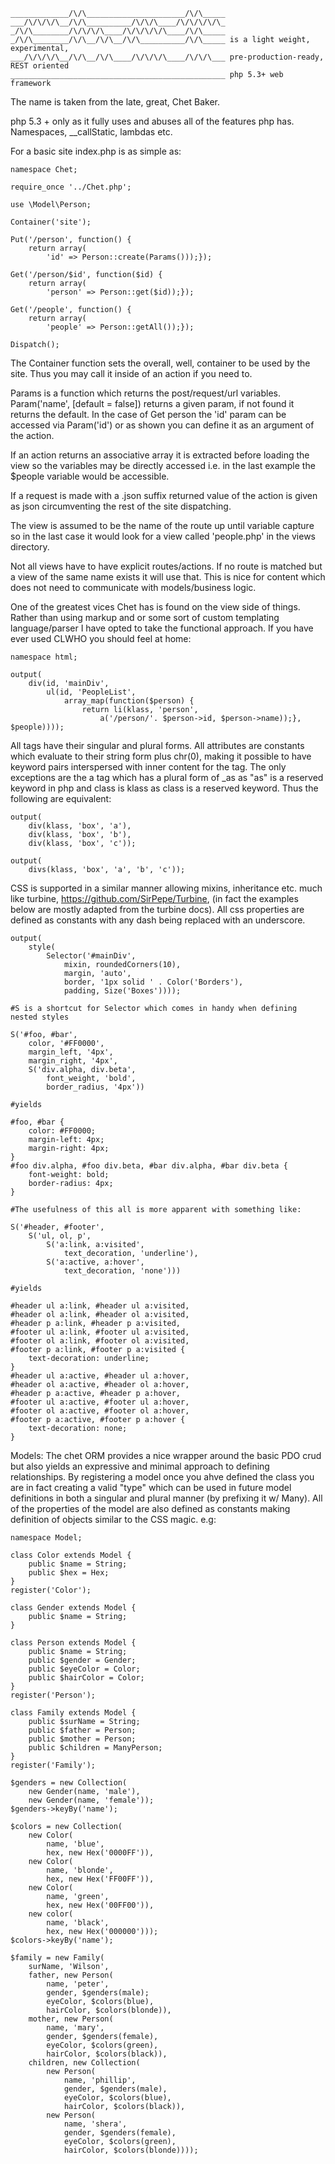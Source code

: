 	_____________/\/\______________________/\/\_____ 
	___/\/\/\/\__/\/\__________/\/\/\____/\/\/\/\/\_ 
	_/\/\________/\/\/\/\____/\/\/\/\/\____/\/\_____
	_/\/\________/\/\__/\/\__/\/\__________/\/\_____ is a light weight, experimental,
	___/\/\/\/\__/\/\__/\/\____/\/\/\/\____/\/\/\___ pre-production-ready, REST oriented
	________________________________________________ php 5.3+ web framework

The name is taken from the late, great, Chet Baker.

php 5.3 + only as it fully uses and abuses all of the features php has. Namespaces, __callStatic, lambdas etc. 

For a basic site index.php is as simple as: 

	namespace Chet;
	
	require_once '../Chet.php';

	use \Model\Person;
	
	Container('site'); 

	Put('/person', function() { 
		return array(
			'id' => Person::create(Params()));});
		
	Get('/person/$id', function($id) {
		return array(
			'person' => Person::get($id));});
			
	Get('/people', function() { 
		return array(
			'people' => Person::getAll());});

	Dispatch();

The Container function sets the overall, well, container to be used by the site. Thus you may call it inside of an action if you need to. 

Params is a function which returns the post/request/url variables. Param('name', [default = false]) returns a given param, if not found it returns the default. In the case of Get person the 'id' param can be accessed via Param('id') or as shown you can define it as an argument of the action. 

If an action returns an associative array it is extracted before loading the view so the variables may be directly accessed i.e. in the last example the $people variable would be accessible. 

If a request is made with a .json suffix returned value of the action is given as json circumventing the rest of the site dispatching.

The view is assumed to be the name of the route up until variable capture so in the last case it would look for a view called 'people.php' in the views directory. 

Not all views have to have explicit routes/actions. If no route is matched but a view of the same name exists it will use that. This is nice for content which does not need to communicate with models/business logic. 

One of the greatest vices Chet has is found on the view side of things. Rather than using markup and or some sort of custom templating language/parser I have opted to take the functional approach. If you have ever used CLWHO you should feel at home:

	namespace html;

	output(
		div(id, 'mainDiv',
			ul(id, 'PeopleList',
				array_map(function($person) { 
					return li(klass, 'person', 
						a('/person/'. $person->id, $person->name));}, $people))));

All tags have their singular and plural forms. All attributes are constants which evaluate to their string form plus chr(0), making it possible to have keyword pairs interspersed with inner content for the tag. The only exceptions are the a tag which has a plural form of _as as "as" is a reserved keyword in php and class is klass as class is a reserved keyword. Thus the following are equivalent: 

	output(
		div(klass, 'box', 'a'), 
		div(klass, 'box', 'b'), 
		div(klass, 'box', 'c'));

	output(
		divs(klass, 'box', 'a', 'b', 'c'));

CSS is supported in a similar manner allowing mixins, inheritance etc. much like turbine, https://github.com/SirPepe/Turbine,  (in fact the examples below are mostly adapted from the turbine docs). All css properties are defined as constants with any dash being replaced with an underscore. 

	output(
		style(
			Selector('#mainDiv', 
				mixin, roundedCorners(10), 
				margin, 'auto',
				border, '1px solid ' . Color('Borders'),
				padding, Size('Boxes')))); 
	
	#S is a shortcut for Selector which comes in handy when defining nested styles
	
	S('#foo, #bar',
	    color, '#FF0000',
	    margin_left, '4px',
	    margin_right, '4px',
	    S('div.alpha, div.beta',
	        font_weight, 'bold',
	        border_radius, '4px'))

	#yields 
	
	#foo, #bar {
        color: #FF0000;
        margin-left: 4px;
        margin-right: 4px;
    }
    #foo div.alpha, #foo div.beta, #bar div.alpha, #bar div.beta {
        font-weight: bold;
        border-radius: 4px;
    }

	#The usefulness of this all is more apparent with something like:
	
	S('#header, #footer',
	    S('ul, ol, p',
	        S('a:link, a:visited',
	            text_decoration, 'underline'),
	        S('a:active, a:hover',
	            text_decoration, 'none')))
	
	#yields
	
	#header ul a:link, #header ul a:visited,
	#header ol a:link, #header ol a:visited,
	#header p a:link, #header p a:visited,
	#footer ul a:link, #footer ul a:visited,
	#footer ol a:link, #footer ol a:visited,
	#footer p a:link, #footer p a:visited {
		text-decoration: underline;
	}
	#header ul a:active, #header ul a:hover,
	#header ol a:active, #header ol a:hover,
	#header p a:active, #header p a:hover,
	#footer ul a:active, #footer ul a:hover,
	#footer ol a:active, #footer ol a:hover,
	#footer p a:active, #footer p a:hover {
		text-decoration: none;
	}
	
   
Models: 
The chet ORM provides a nice wrapper around the basic PDO crud but also yields an expressive and minimal approach to defining relationships. By registering a model once you ahve defined the class you are in fact creating a valid "type" which can be used in future model definitions in both a singular and plural manner (by prefixing it w/ Many). All of the properties of the model are also defined as constants making definition of objects similar to the CSS magic. e.g: 

	namespace Model;

	class Color extends Model {
		public $name = String;
		public $hex = Hex;
	}
	register('Color');

	class Gender extends Model {
		public $name = String;
	}

	class Person extends Model {
		public $name = String;
		public $gender = Gender;
		public $eyeColor = Color;
		public $hairColor = Color;
	}
	register('Person');

	class Family extends Model {
		public $surName = String;
		public $father = Person;
		public $mother = Person;
		public $children = ManyPerson;
	}
	register('Family');

	$genders = new Collection(
		new Gender(name, 'male'),
		new Gender(name, 'female'));
	$genders->keyBy('name');

	$colors = new Collection(
		new Color(
			name, 'blue',
			hex, new Hex('0000FF')),
		new Color(
			name, 'blonde',
			hex, new Hex('FF00FF')),
		new Color(
			name, 'green', 
			hex, new Hex('00FF00')),
		new color(
			name, 'black',
			hex, new Hex('000000')));
	$colors->keyBy('name');

	$family = new Family(
		surName, 'Wilson',
		father, new Person(
			name, 'peter',
			gender, $genders(male);
			eyeColor, $colors(blue),
			hairColor, $colors(blonde)),
		mother, new Person(
			name, 'mary',
			gender, $genders(female),
			eyeColor, $colors(green),
			hairColor, $colors(black)),
		children, new Collection(
			new Person(
				name, 'phillip',
				gender, $genders(male),
				eyeColor, $colors(blue),
				hairColor, $colors(black)),
			new Person(
				name, 'shera',
				gender, $genders(female),
				eyeColor, $colors(green), 
				hairColor, $colors(blonde))));

